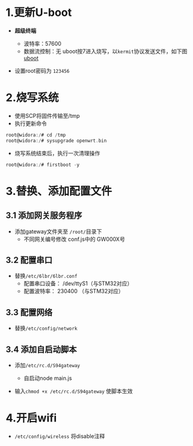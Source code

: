 # 1.更新U-boot
- **超级终端**
	- 波特率：57600
	- 数据流控制：无
uboot按7进入烧写，以`kermit`协议发送文件，如下图
[uboot](../docs/pictures/uboot.png)

- 设置root密码为 `123456`

# 2.烧写系统
- 使用SCP将固件传输至/tmp
- 执行更新命令
```c
root@widora:/# cd /tmp
root@widora:/# sysupgrade openwrt.bin
```
- 烧写系统结束后，执行一次清理操作
```c
root@widora:/# firstboot -y
```

# 3.替换、添加配置文件

## 3.1 添加网关服务程序
- 添加gateway文件夹至 `/root/`目录下  
	- 不同网关编号修改 conf.js中的 GW000X号

## 3.2 配置串口
- 替换`/etc/6lbr/6lbr.conf`   
	- 配置串口设备： /dev/ttyS1（与STM32对应）
	- 配置波特率： 230400  （与STM32对应）
## 3.3 配置网络
- 替换`/etc/config/network`

## 3.4 添加自启动脚本
- 添加`/etc/rc.d/S94gateway` 
	- 自启动node main.js 
	
- 输入`chmod +x /etc/rc.d/S94gateway`  使脚本生效


# 4.开启wifi
- `/etc/config/wireless` 将disable注释
	